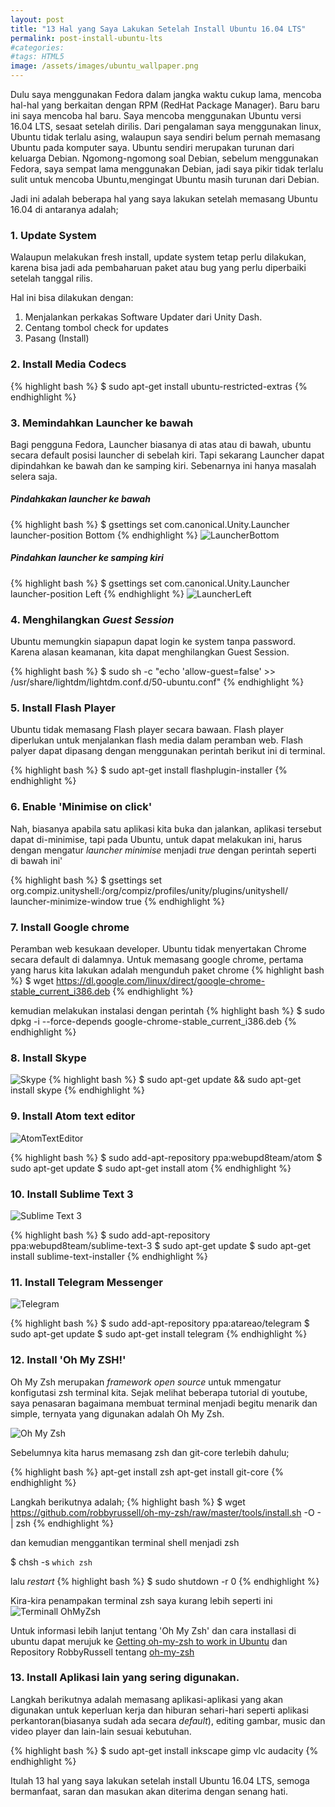 ```yaml
---
layout: post
title: "13 Hal yang Saya Lakukan Setelah Install Ubuntu 16.04 LTS"
permalink: post-install-ubuntu-lts
#categories:
#tags: HTML5
image: /assets/images/ubuntu_wallpaper.png
---
```


Dulu saya menggunakan Fedora dalam jangka waktu cukup lama, mencoba hal-hal yang berkaitan dengan RPM (RedHat Package Manager). Baru baru ini saya mencoba hal baru. Saya mencoba menggunakan Ubuntu versi 16.04 LTS, sesaat setelah dirilis. Dari pengalaman saya menggunakan linux, Ubuntu tidak terlalu asing, walaupun saya sendiri belum pernah memasang Ubuntu pada komputer saya. Ubuntu sendiri merupakan turunan dari keluarga Debian. Ngomong-ngomong soal Debian, sebelum menggunakan Fedora, saya sempat lama menggunakan Debian, jadi saya pikir tidak terlalu sulit untuk mencoba Ubuntu,mengingat Ubuntu masih turunan dari Debian.

Jadi ini adalah beberapa hal yang saya lakukan setelah memasang Ubuntu 16.04 di antaranya adalah;

### 1. Update System
Walaupun melakukan fresh install, update system tetap perlu dilakukan, karena bisa jadi ada pembaharuan paket atau bug yang perlu diperbaiki setelah tanggal rilis.

Hal ini bisa dilakukan dengan:

  1. Menjalankan perkakas Software Updater dari Unity Dash.
  2. Centang tombol check for updates
  3. Pasang (Install)

### 2. Install Media Codecs
{% highlight bash %}
$ sudo apt-get install ubuntu-restricted-extras
{% endhighlight %}

### 3. Memindahkan Launcher ke bawah
Bagi pengguna Fedora, Launcher biasanya di atas atau di bawah, ubuntu secara default posisi launcher di sebelah kiri. Tapi sekarang Launcher dapat dipindahkan ke bawah dan ke samping kiri. Sebenarnya ini hanya masalah selera saja.

##### Pindahkakan launcher ke bawah

{% highlight bash %}
$ gsettings set com.canonical.Unity.Launcher launcher-position Bottom
{% endhighlight %}
![LauncherBottom](/assets/images/launcher_bottom.png)

##### Pindahkan launcher ke samping kiri

{% highlight bash %}
$ gsettings set com.canonical.Unity.Launcher launcher-position Left
{% endhighlight %}
![LauncherLeft](/assets/images/launcher_left.png)

### 4. Menghilangkan *Guest Session*

Ubuntu memungkin siapapun dapat login ke system tanpa password. Karena alasan keamanan, kita dapat menghilangkan Guest Session.

{% highlight bash %}
$ sudo sh -c "echo 'allow-guest=false' >> /usr/share/lightdm/lightdm.conf.d/50-ubuntu.conf"
{% endhighlight %}

### 5. Install Flash Player

Ubuntu tidak memasang Flash player secara bawaan. Flash player diperlukan untuk menjalankan flash media dalam peramban web. Flash palyer dapat dipasang dengan menggunakan perintah berikut ini di terminal.

{% highlight bash %}
$ sudo apt-get install flashplugin-installer
{% endhighlight %}

### 6. Enable 'Minimise on click'

Nah, biasanya apabila satu aplikasi kita buka dan jalankan, aplikasi tersebut dapat di-minimise, tapi pada Ubuntu, untuk dapat melakukan ini, harus dengan mengatur *launcher minimise* menjadi *true* dengan perintah seperti di bawah ini'

{% highlight bash %}
$ gsettings set org.compiz.unityshell:/org/compiz/profiles/unity/plugins/unityshell/ launcher-minimize-window true
{% endhighlight %}

### 7. Install Google chrome

Peramban web kesukaan developer. Ubuntu tidak menyertakan Chrome secara default di dalamnya. Untuk memasang google chrome, pertama yang harus kita lakukan adalah mengunduh paket chrome
{% highlight bash %}
$ wget https://dl.google.com/linux/direct/google-chrome-stable_current_i386.deb
{% endhighlight %}

kemudian melakukan instalasi dengan perintah
{% highlight bash %}
$ sudo dpkg -i --force-depends google-chrome-stable_current_i386.deb
{% endhighlight %}

### 8. Install Skype

![Skype](/assets/images/skype.png)
{% highlight bash %}
$ sudo apt-get update && sudo apt-get install skype
{% endhighlight %}

### 9. Install Atom text editor

![AtomTextEditor](/assets/images/AtomEditor.png)

{% highlight bash %}
$ sudo add-apt-repository ppa:webupd8team/atom
$ sudo apt-get update
$ sudo apt-get install atom
{% endhighlight %}

### 10. Install Sublime Text 3

![Sublime Text 3](/assets/images/sublimetext3.png)

{% highlight bash %}
$ sudo add-apt-repository ppa:webupd8team/sublime-text-3
$ sudo apt-get update
$ sudo apt-get install sublime-text-installer
{% endhighlight %}

### 11. Install Telegram Messenger

![Telegram](/assets/images/telegram.png)

{% highlight bash %}
$ sudo add-apt-repository ppa:atareao/telegram
$ sudo apt-get update
$ sudo apt-get install telegram
{% endhighlight %}

### 12. Install 'Oh My ZSH!'

Oh My Zsh merupakan *framework open source* untuk mmengatur konfigutasi zsh terminal kita. Sejak melihat beberapa tutorial di youtube, saya penasaran bagaimana membuat terminal menjadi begitu menarik dan simple, ternyata yang digunakan adalah Oh My Zsh.

![Oh My Zsh](/assets/images/OhMyZsh.png)

Sebelumnya kita harus memasang zsh dan git-core terlebih dahulu;

{% highlight bash %}
apt-get install zsh
apt-get install git-core
{% endhighlight %}

Langkah berikutnya adalah;
{% highlight bash %}
$ wget https://github.com/robbyrussell/oh-my-zsh/raw/master/tools/install.sh -O - | zsh
{% endhighlight %}

dan kemudian menggantikan terminal shell menjadi zsh

$ chsh -s `which zsh`

lalu *restart*
{% highlight bash %}
$ sudo shutdown -r 0
{% endhighlight %}

Kira-kira penampakan terminal zsh saya kurang lebih seperti ini ![Terminall OhMyZsh](/assets/images/myterminal.png)

Untuk informasi lebih lanjut tentang 'Oh My Zsh' dan cara installasi di ubuntu dapat merujuk ke [Getting oh-my-zsh to work in Ubuntu](https://gist.github.com/tsabat/1498393) dan Repository RobbyRussell tentang [oh-my-zsh](https://github.com/robbyrussell/oh-my-zsh)

### 13. Install Aplikasi lain yang sering digunakan.
Langkah berikutnya adalah memasang aplikasi-aplikasi yang akan digunakan untuk keperluan kerja dan hiburan sehari-hari seperti aplikasi perkantoran(biasanya sudah ada secara *default*), editing gambar, music dan video player dan lain-lain sesuai kebutuhan.

{% highlight bash %}
$ sudo apt-get install inkscape gimp vlc audacity
{% endhighlight %}

Itulah 13 hal yang saya lakukan setelah install Ubuntu 16.04 LTS, semoga bermanfaat, saran dan masukan akan diterima dengan senang hati.
